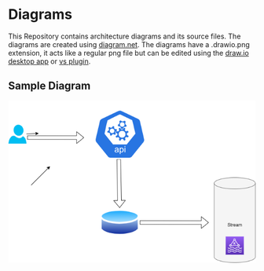 # Diagrams
This Repository contains architecture diagrams and its source files. The diagrams are created using [diagram.net](https://www.diagrams.net/). The diagrams have a .drawio.png extension, it acts like a regular png file but can be edited using the [draw.io desktop app](https://github.com/jgraph/drawio-desktop/releases/tag/v16.1.2) or [vs plugin](https://marketplace.visualstudio.com/items?itemName=hediet.vscode-drawio). 

## Sample Diagram

![Sample Diagram](src/example/example.drawio.png)
